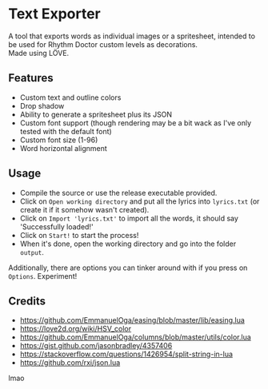 # Text Exporter

A tool that exports words as individual images or a spritesheet, intended to be used for Rhythm Doctor custom levels as decorations.  
Made using LÖVE.

## Features
- Custom text and outline colors
- Drop shadow
- Ability to generate a spritesheet plus its JSON
- Custom font support (though rendering may be a bit wack as I've only tested with the default font)
- Custom font size (1-96)
- Word horizontal alignment

## Usage
- Compile the source or use the release executable provided.
- Click on `Open working directory` and put all the lyrics into `lyrics.txt` (or create it if it somehow wasn't created).
- Click on `Import 'lyrics.txt'` to import all the words, it should say 'Successfully loaded!'
- Click on `Start!` to start the process!
- When it's done, open the working directory and go into the folder `output`.

Additionally, there are options you can tinker around with if you press on `Options`. Experiment!

## Credits
- https://github.com/EmmanuelOga/easing/blob/master/lib/easing.lua
- https://love2d.org/wiki/HSV_color
- https://github.com/EmmanuelOga/columns/blob/master/utils/color.lua
- https://gist.github.com/jasonbradley/4357406
- https://stackoverflow.com/questions/1426954/split-string-in-lua
- https://github.com/rxi/json.lua

lmao
